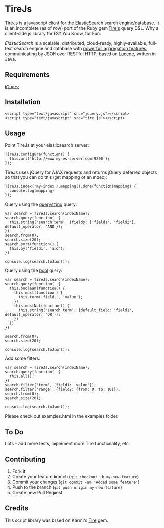 # TireJs

TireJs is a javascript client for the [ElasticSearch](http://www.elasticsearch.org/)
search engine/database.  It is an incomplete (as of now) port of the Ruby gem [Tire's](https://github.com/karmi/tire) query DSL.  Why a client-side js library for ES?  You Know, for Fun.

_ElasticSearch_ is a scalable, distributed, cloud-ready, highly-available,
full-text search engine and database with
[powerfull aggregation features](http://www.elasticsearch.org/guide/reference/api/search/facets/),
communicating by JSON over RESTful HTTP, based on [Lucene](http://lucene.apache.org/), written in Java.

## Requirements

[jQuery](http://jquery.com/)

## Installation

    <script type="text/javascript" src="jquery.js"></script>
    <script type="text/javascript" src="tire.js"></script>

## Usage

Point TireJs at your elasticsearch server:

    TireJs.configure(function() {
      this.url('http://www.my-es-server.com:9200');
    });

TireJs uses jQuery for AJAX requests and returns jQuery deferred objects so that you can do this (get mapping of an index):

    TireJs.index('my-index').mapping().done(function(mapping) {
      console.log(mapping);
    });

Query using the [querystring](http://www.elasticsearch.org/guide/reference/query-dsl/query-string-query.html) query:

    var search = TireJs.search(indexName);
    search.query(function() {
      this.string('search term', {fields: ['field1', 'field2'], default_operator: 'AND'});
    })
    search.from(0);
    search.size(20);
    search.sort(function() {
      this.by('field1', 'asc');
    })

    console.log(search.toJson());

Query using the [bool](http://www.elasticsearch.org/guide/reference/query-dsl/bool-query.html) query:

    var search = TireJs.search(indexName);
    search.query(function() {
      this.boolean(function() {
        this.must(function() {
          this.term('field1', 'value');
        })
        this.mustNot(function() {
          this.string('search term', {default_field: 'field1', default_operator: 'OR'});
        })
      })
    })

    search.from(0);
    search.size(20);

    console.log(search.toJson());

Add some filters:

    var search = TireJs.search(indexName);
    search.query(function() {
      this.all();
    })
    search.filter('term', {field1: 'value'});
    search.filter('range', {field2: {from: 0, to: 10}});
    search.from(0);
    search.size(20);

    console.log(search.toJson());

Please check out examples.html in the examples folder.

## To Do

Lots - add more tests, implement more Tire functionality, etc

## Contributing

1. Fork it
2. Create your feature branch (`git checkout -b my-new-feature`)
3. Commit your changes (`git commit -am 'Added some feature'`)
4. Push to the branch (`git push origin my-new-feature`)
5. Create new Pull Request

## Credits

This script library was based on Karmi's [Tire](https://github.com/karmi/tire) gem.  